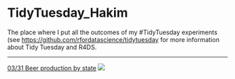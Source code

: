 # TidyTuesday_Hakim
The place where I put all the outcomes of my #TidyTuesday experiments (see https://github.com/rfordatascience/tidytuesday for more information about Tidy Tuesday and R4DS. 

***
[03/31 Beer production by state](/R_scripts/20200401-tt-beer.R)
<img src="https://github.com/hakimjacob/TidyTuesday_Hakim/Plots/beermap_tt.gif"  />
